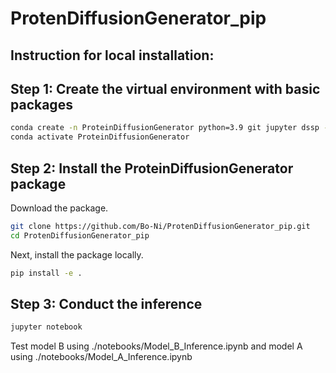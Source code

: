 # ProtenDiffusionGenerator_pip
## Instruction for local installation:
## Step 1: Create the virtual environment with basic packages
```bash
conda create -n ProteinDiffusionGenerator python=3.9 git jupyter dssp -c anaconda -c salilab
conda activate ProteinDiffusionGenerator
```

## Step 2: Install the ProteinDiffusionGenerator package
Download the package.
```bash
git clone https://github.com/Bo-Ni/ProtenDiffusionGenerator_pip.git
cd ProtenDiffusionGenerator_pip
```
Next, install the package locally.
```bash
pip install -e .
```

## Step 3: Conduct the inference
```bash
jupyter notebook
```
Test model B using ./notebooks/Model_B_Inference.ipynb and model A using ./notebooks/Model_A_Inference.ipynb
